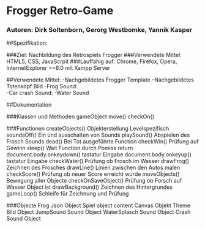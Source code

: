 # Frogger Retro-Game

### Autoren: Dirk Soltenborn, Gerorg Westbomke, Yannik Kasper

##Spezifikation:

###Ziel: Nachbildung des Retrospiels Frogger
###Verwendete Mittel: HTML5, CSS, JavaScrpit
###Lauffähig auf: Chrome, Firefox, Opera, InternetExplorer >=8.0 mit Xampp Server


##Verwendete Mittel:
-Nachgebildetes Frogger Template
-Nachgebildetes Totenkopf Bild
-Frog Sound:    
-Car crash Sound:
-Water Sound



##Dokumentation

###Klassen und Methoden
gameObject
move()
checkOn()

###Functionen
createObjects()             Objekterstellung Levelspezifisch
soundsOff()                 Ein und ausschalten von Sounds
playSound()                 Abspielen des Frosch Sounds
dead()                      Bei Tot ausgeführte Function
checkWin()                  Prüfung auf Gewinn
sleep()                     Wait Function durch Pomiss return
document.body.onkeydown()   tastatur Eingabe
document.body.onkeyup()     tastatur Eingabe
checkWater()                Prüfung ob Frosch im Wasser
drawFrog()                  Zeichnen des Frosches
drawLine()                  Linien zwischen den Autos malen
checkScore()                Prüfung ob neuer Score erreicht wurde
moveObjects()               Bewegung aller Objecte
checkOnSaveObject()         Prüfung ob Forsch auf Wasser Object ist
drawBackground()            Zeichnen des Hintergrundes
gameLoop()                  Schleife für Zeichnung und Prüfung

###Objecte
Frog Json Object
Spiel object
content Canvas Objekt
Theme Bild Object
JumpSound Sound Object
WaterSplasch Sound Object
Crash Sound Object
